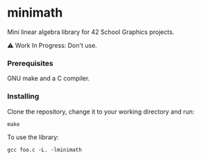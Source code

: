 # minimath

Mini linear algebra library for 42 School Graphics projects.

:warning: Work In Progress: Don't use.

### Prerequisites

GNU make and a C compiler.

### Installing

Clone the repository, change it to your working directory and run:
```console
make
```

To use the library:
```console
gcc foo.c -L. -lminimath
```
